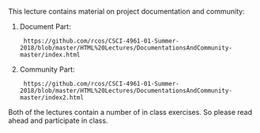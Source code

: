This lecture contains material on project documentation and community:

1. Document Part:

        https://github.com/rcos/CSCI-4961-01-Summer-2018/blob/master/HTML%20Lectures/DocumentationsAndCommunity-master/index.html

2. Community Part:

        https://github.com/rcos/CSCI-4961-01-Summer-2018/blob/master/HTML%20Lectures/DocumentationsAndCommunity-master/index2.html

Both of the lectures contain a number of in class exercises. So please read ahead and participate in class.
